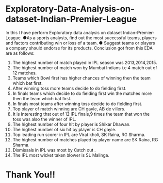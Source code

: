 # Exploratory-Data-Analysis-on-dataset-Indian-Premier-League
 In this I have perform Exploratory data analysis on dataset Indian-Premier-League. 
●As a sports analysts, find out the most successful teams, players and factors contributing win or loss of a team. 
● Suggest teams or players a company should endorse for its products.
Conclusion got from this EDA are as follows:
1. The highest number of match played in IPL season was 2013,2014,2015.
2. The highest number of match won by Mumbai Indians i.e 4 match out of 12 matches.
3. Teams which Bowl first has higher chances of winning then the team which bat first.
4. After winning toss more teams decide to do fielding first.
5. In finals teams which decide to do fielding first win the matches more then the team which bat first.
6. In finals most teams after winning toss decide to do fielding first.
7. Top player of match winning are CH gayle, AB de villers.
8. It is interesting that out of 12 IPL finals,9 times the team that won the toss was also the winner of IPL.
9. The highest number of four hit by player is Shikar Dhawan.
10. The highest number of six hit by player is CH gayle.
11. Top leading run scorer in IPL are Virat kholi, SK Raina, RG Sharma.
12. The highest number of matches played by player name are SK Raina, RG Sharma.
13. Dismissals in IPL was most by Catch out .
14. The IPL most wicket taken blower is SL Malinga. 

# Thank You!!
